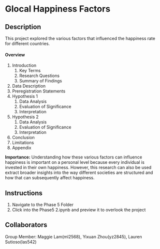 # Glocal Happiness Factors

## Description 
This project explored the various factors that influenced the happiness rate for different countries. 

#### Overview
1. Introduction
    1.  Key Terms
    2. Research Questions
    3. Summary of Findings
2. Data Description
3. Preregistration Statements
4. Hypothesis 1
    1. Data Analysis
    2. Evaluation of Significance
    3. Interpretation
5. Hypothesis 2
    1. Data Analysis
    2. Evaluation of Significance
    3. Interpretation
6. Conclusion
7. Limitations
8. Appendix

**Importance:** Understanding how these various factors can influence happiness is important on a personal level because every individual is invested in their own happiness. However, this research can also be used extract broader insights into the way different societies are structured and how that can subsequently affect happiness.


## Instructions 
1. Navigate to the Phase 5 Folder
2. Click into the Phase5 2.ipynb and preview it to overlook the project


## Collaborators
Group Member: Maggie Lam(ml2568), Yixuan Zhou(yz2845), Lauren Sutioso(las542)


